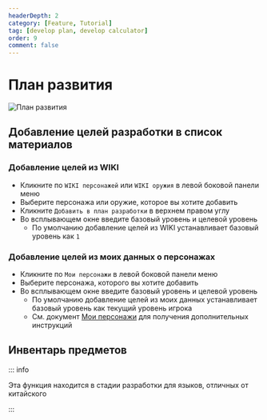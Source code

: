```yaml
---
headerDepth: 2
category: [Feature, Tutorial]
tag: [develop plan, develop calculator]
order: 9
comment: false
---
```


# План развития

![План развития](https://img.alicdn.com/imgextra/i1/1797064093/O1CN01CDsjcb1g6dyB7M0EW_!!1797064093.png_.webp)

## Добавление целей разработки в список материалов

### Добавление целей из WIKI

- Кликните по `WIKI персонажей` или `WIKI оружия` в левой боковой панели меню
- Выберите персонажа или оружие, которое вы хотите добавить
- Кликните `Добавить в план разработки` в верхнем правом углу
- Во всплывающем окне введите базовый уровень и целевой уровень
  - По умолчанию добавление целей из WIKI устанавливает базовый уровень как `1`

### Добавление целей из моих данных о персонажах

- Кликните по `Мои персонажи` в левой боковой панели меню
- Выберите персонажа, которого вы хотите добавить
- Во всплывающем окне введите базовый уровень и целевой уровень
  - По умолчанию добавление целей из моих данных устанавливает базовый уровень как текущий уровень игрока
  - См. документ [Мои персонажи](character-data.md#sync-character-data) для получения дополнительных инструкций

## Инвентарь предметов

::: info

Эта функция находится в стадии разработки для языков, отличных от китайского

:::

